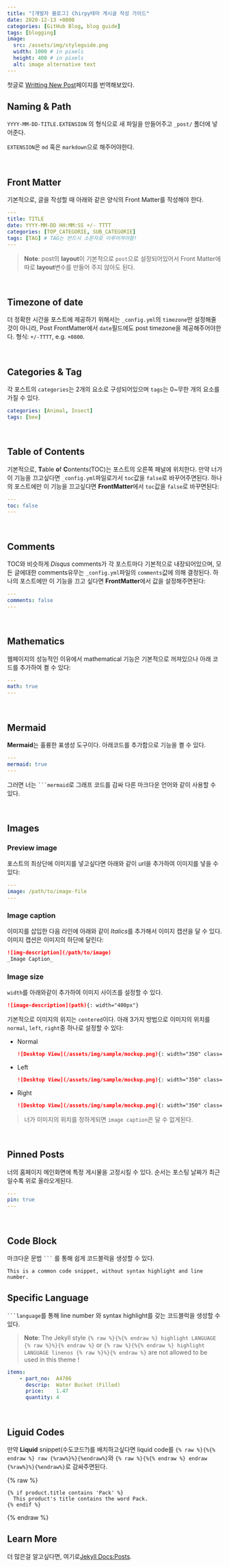 ```yaml
---
title: "[개발자 블로그] Chirpy테마 게시글 작성 가이드"
date: 2020-12-13 +0800
categories: [GitHub Blog, blog guide]
tags: [blogging]
image:
  src: /assets/img/styleguide.png
  width: 1000 # in pixels
  height: 400 # in pixels
  alt: image alternative text
---
```


첫글로 [Writting New Post](https://chirpy.cotes.info/posts/write-a-new-post/)페이지를 번역해보았다.

## Naming & Path

`YYYY-MM-DD-TITLE.EXTENSION` 의 형식으로 새 파일을 만들어주고 `_post/` 폴더에 넣어준다.

`EXTENSION`은 `md` 혹은 `markdown`으로 해주어야한다.

<br>

## Front Matter

기본적으로, 글을 작성할 때 아래와 같은 양식의 Front Matter를 작성해야 한다.

```yaml
---
title: TITLE
date: YYYY-MM-DD HH:MM:SS +/- TTTT
categories: [TOP_CATEGORIE, SUB_CATEGORIE]
tags: [TAG] # TAG는 반드시 소문자로 이루어져야함!
---
```

> **Note**: post의 **layout**이 기본적으로 `post`으로 설정되어있어서 Front Matter에 따로 **layout**변수를 만들어 주지 않아도 된다.

<br>

## Timezone of date

더 정확한 시간을 포스트에 제공하기 위해서는 `_config.yml`의 `timezone`만 설정해줄 것이 아니라, Post FrontMatter에서 `date`필드에도 post timezone을 제공해주어야한다.
형식: `+/-TTTT`, e.g. `+0800`.

<br>

## Categories & Tag

각 포스트의 `categories`는 2개의 요소로 구성되어있으며 `tags`는 0~무한 개의 요소를 가질 수 있다.

```yaml
categories: [Animal, Insect]
tags: [bee]
```

<br>

## Table of Contents

기본적으로, **T**able **o**f **C**ontents(TOC)는 포스트의 오른쪽 패널에 위치한다. 만약 너가 이 기능을 끄고싶다면 `_config.yml`파일로가서 `toc`값을 `false`로 바꾸어주면된다. 하나의 포스트에만 이 기능을 끄고싶다면 **FrontMatter**에서 `toc`값을 `false`로 바꾸면된다:

```yaml
---
toc: false
---
```

<br>

## Comments

TOC와 비슷하게 _Disqus_ comments가 각 포스트마다 기본적으로 내장되어있으며, 모든 글에대한 comments유무는 `_config.yml`파일의 `comments`값에 의해 결정된다. 하나의 포스트에만 이 기능을 끄고 싶다면 **FrontMatter**에서 값을 설정해주면된다:

```yaml
---
comments: false
---
```

<br>

## Mathematics

웹페이지의 성능적인 이유에서 mathematical 기능은 기본적으로 꺼져있으나 아래 코드를 추가하여 켤 수 있다:

```yaml
---
math: true
---
```

<br>

## Mermaid

**Mermaid**는 훌륭한 표생성 도구이다. 아래코드를 추가함으로 기능을 켤 수 있다.

```yaml
---
mermaid: true
---
```

그러면 너는 <code class="highlighter-rouge">```mermaid</code>로 그래프 코드를 감싸 다른 마크다운 언어와 같이 사용할 수 있다.

<br>

## Images

### Preview image

포스트의 최상단에 이미지를 넣고싶다면 아래와 같이 url을 추가하여 이미지를 넣을 수 있다:

```yaml
---
image: /path/to/image-file
---
```

### Image caption

이미지를 삽입한 다음 라인에 아래와 같이 *Italics*를 추가해서 이미지 캡션을 달 수 있다. 이미지 캡션은 이미지의 하단에 달린다:

```markdown
![img-description](/path/to/image)
_Image Caption_
```

### Image size

`width`를 아래와같이 추가하여 이미지 사이즈를 설정할 수 있다.

```markdown
![image-description](path){: width="400px"}
```

기본적으로 이미지의 위지는 `centered`이다. 아래 3가지 방법으로 이미지의 위치를 `normal`, `left`, `right`중 하나로 설정할 수 있다:

- Normal

  ```markdown
  ![Desktop View](/assets/img/sample/mockup.png){: width="350" class="normal"}
  ```

- Left

  ```markdown
  ![Desktop View](/assets/img/sample/mockup.png){: width="350" class="left"}
  ```

- Right

  ```markdown
  ![Desktop View](/assets/img/sample/mockup.png){: width="350" class="right"}
  ```

> 너가 이미지의 위치를 정하게되면 `image caption`은 달 수 없게된다.

<br>

## Pinned Posts

너의 홈페이지 메인화면에 특정 게시물을 고정시킬 수 있다. 순서는 포스팅 날짜가 최근일수록 위로 올라오게된다.

```yaml
---
pin: true
---
```

<br>

## Code Block

마크다운 문법 <code class="highlighter-rouge">```</code> 를 통해 쉽게 코드블럭을 생성할 수 있다.

`This is a common code snippet, without syntax highlight and line number.`
<br>

## Specific Language

<code class="highlighter-rouge">```language</code>를 통해 line number 와 syntax highlight를 갖는 코드블럭을 생성할 수 있다.

> **Note**: The Jekyll style `{% raw %}{%{% endraw %} highlight LANGUAGE {% raw %}%}{% endraw %}` or `{% raw %}{%{% endraw %} highlight LANGUAGE linenos {% raw %}%}{% endraw %}` are not allowed to be used in this theme !

```yaml
items:
	- part_no:	A4786
	  descrip:	Water Bucket (Filled)
	  price:	1.47
	  quantity:	4
```

<br>

## Liguid Codes

만약 **Liquid** snippet(수도코드?)를 배치하고싶다면 liquid code를 `{% raw %}{%{% endraw %} raw {%raw%}%}{%endraw%}`와 `{% raw %}{%{% endraw %} endraw {%raw%}%}{%endraw%}`로 감싸주면된다.

{% raw %}

```liquid
{% if product.title contains 'Pack' %}
  This product's title contains the word Pack.
{% endif %}
```

{% endraw %}
<br>

## Learn More

더 많은걸 알고싶다면, 여기로[Jekyll Docs:Posts](https://jekyllrb.com/docs/posts/).
